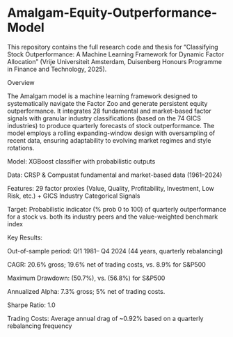 # Amalgam-Equity-Outperformance-Model

This repository contains the full research code and thesis for “Classifying Stock Outperformance: A Machine Learning Framework for Dynamic Factor Allocation” (Vrije Universiteit Amsterdam, Duisenberg Honours Programme in Finance and Technology, 2025).

Overview

The Amalgam model is a machine learning framework designed to systematically navigate the Factor Zoo and generate persistent equity outperformance. It integrates 28 fundamental and market-based factor signals with granular industry classifications (based on the 74 GICS industries) to produce quarterly forecasts of stock outperformance. The model employs a rolling expanding-window design with oversampling of recent data, ensuring adaptability to evolving market regimes and style rotations.

Model: XGBoost classifier with probabilistic outputs

Data: CRSP & Compustat fundamental and market-based data (1961–2024)

Features: 29 factor proxies (Value, Quality, Profitability, Investment, Low Risk, etc.) + GICS Industry Categorical Signals

Target: Probabilistic indicator (% prob 0 to 100) of quarterly outperformance for a stock vs. both its industry peers and the value-weighted benchmark index

Key Results:

Out-of-sample period: Q!1 1981– Q4 2024 (44 years, quarterly rebalancing)

CAGR: 20.6% gross; 19.6% net of trading costs, vs. 8.9% for S&P500

Maximum Drawdown: (50.7%), vs. (56.8%) for S&P500

Annualized Alpha: 7.3% gross; 5% net of trading costs. 

Sharpe Ratio: 1.0 

Trading Costs: Average annual drag of ~0.92% based on a quarterly rebalancing frequency

